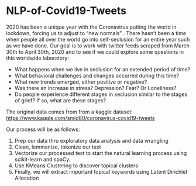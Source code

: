 # NLP-of-Covid19-Tweets

2020 has been a unique year with the Coronavirus putting the world in lockdown, forcing us to adjust to “new normals” . There hasn’t been a time when people all over the world go into self-seclusion for an entire year such as we have done. Our goal is to work with twitter feeds scraped from March 30th to April 30th, 2020 and to see if we could explore some questions in this worldwide laboratory:

- What happens when we live in seclusion for an extended period of time?
- What behavioral challenges and changes occurred during this time?
- What new trends emerged, either positive or negative?
- Was there an increase in stress? Depression? Fear? Or Loneliness?
- Do people experience different stages in seclusion similar to the stages of grief? If so, what are
these stages?

The original data comes from from a kaggle dataset:  
https://www.kaggle.com/smid80/coronavirus-covid19-tweets

Our process will be as follows:

1. Prep our data thru exploratory data analysis and data wrangling
2. Clean, lemmanize, tokenize our text
3. Vectorize our processed text to start the natural learning process using scikit-learn and spaCy.
4. Use KMeans Clustering to discover topical clusters
5. Finally, we will extract important topical keywords using Latent Dirichlet Allocation
